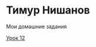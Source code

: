# Тимур Нишанов
Мои домашние задания

[Урок 12](https://timur-nishanov.github.io/lesson_12/ "Моя готовая домашка")
